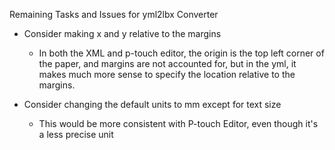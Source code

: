 Remaining Tasks and Issues for yml2lbx Converter

- Consider making x and y relative to the margins

  - In both the XML and p-touch editor, the origin is the top left corner of the paper, and margins are not accounted for, but in the yml, it makes much more sense to specify the location relative to the margins.

- Consider changing the default units to mm except for text size
  - This would be more consistent with P-touch Editor, even though it's a less precise unit
